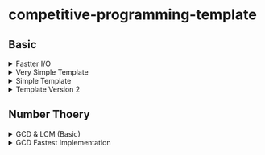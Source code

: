 # competitive-programming-template

## Basic

<details><summary>Fastter I/O</summary>
<p>

```C++
ios_base::sync_with_stdio(0);
cin.tie(0);
```

</p>
</details>

<details><summary>Very Simple Template</summary>
<p>

```C++
#include<bits/stdc++.h>
using namespace std;

#define ll long long

int main(){
	ios_base::sync_with_stdio(0);
	cin.tie(0);

	ll t; cin >> t;
	while(t--){

	}

	return 0;
}
```

</p>
</details>

<details><summary>Simple Template</summary>
<p>

```C++
#include<bits/stdc++.h>
using namespace std;

#define ll long long
#define ff first
#define ss second
#define pb push_back
#define pii pair<ll,ll>
#define vi vector<ll>
#define mi map<ll,ll>
#define inf 2e18
#define endl "\n"


void solve(){

}

int main(){
	ios_base::sync_with_stdio(0);
	cin.tie(0);
	ll t=1; //cin >> t;
	while(t--) solve();
	return 0;
}
```

</p>
</details>

<details><summary>Template Version 2</summary>
<p>

```C++
#include<bits/stdc++.h>
using namespace std;

#define ll long long
#define F first
#define S second
#define pb push_back
#define mp make_pair
#define pii pair<ll,ll>
#define vi vector<ll>
#define mi map<ll,ll>
#define inf 2e18
#define fo(i,n) for(ll i=0; i<n; i++)
#define all(x) x.begin(), x.end()
#define input(n,x) fo(i, n) cin >> x[i];
#define output(x) for(auto i : x) printf("%lld ", i)
#define sortall(x) sort(all(x))
#define YES printf("YES\n")
#define NO printf("NO\n")
#define endl "\n"


void solve(){
	ll n;
	cin >> n;
	ll a[n];
	input(n,a);
	output(a);
}

int main(){
	ios_base::sync_with_stdio(0);
	cin.tie(0);

	ll t=1; //cin >> t;
	while(t--) solve();

	return 0;
}
```

</p>
</details>

## Number Thoery

<details><summary>GCD & LCM (Basic)</summary>
<p>

```C++
#define ll long long
ll gcd(ll a,ll b){
	if(b==0)return a;
	else return gcd(b,a%b);
}

ll lcm(ll a,ll b){
	return a*b/gcd(a,b);
}
```

</p>
</details>
<details><summary>GCD Fastest Implementation</summary>
<p>

[maxplus's comment in codeforces](https://codeforces.com/blog/entry/13410?#comment-205881)

````C++
template<typename T>
inline T gcd(T a, T b)
{
    T c;
    while (b)
    {
        c = b;
        b = a % b;
        a = c;
    }
    return a;
}```

</p>
</details>
````
